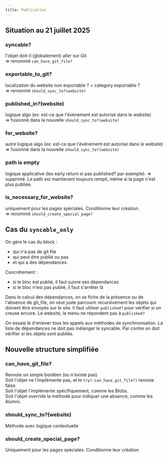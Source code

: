 ```yaml
---
title: Publication
---
```


## Situation au 21 juillet 2025

### syncable?
l'objet doit-il (globalement) aller sur Git  
=> renommé `can_have_git_file?`

### exportable_to_git?
localization du website non exportable ? + category exportable ?  
=> renommé `should_sync_to?(website)`

### published_in?(website)
logique algo (ex: est-ce que l'événement est autorisé dans le website)  
=> fusionné dans la nouvelle `should_sync_to?(website)`

### for_website? 
autre logique algo (ex: est-ce que l'événement est autorisé dans le website) 
=> fusionné dans la nouvelle `should_sync_to?(website)`

### path is empty 
logique applicative (les early return si pas published? par exemple). 
=> supprimé. Le path est maintenant toujours rempli, même si la page n'est plus publiée.

### is_necessary_for_website? 
uniquement pour les pages spéciales. Conditionne leur création.  
=> renommé `should_create_special_page?`

## Cas du `syncable_only`

On gère le cas du block :
- qui n'a pas de git file
- qui peut être publié ou pas
- et qui a des dépendances.


Concrètement : 
- si le bloc est publié, il faut suivre ses dépendances
- si le bloc n'est pas publié, il faut s'arrêter là


Dans le calcul des dépendances, on se fiche de la présence ou de l'absence de git_file, on veut juste parcourir récursivement les objets qui doivent être envoyés sur le site.
Il faut utiliser `published?` pour vérifier si on creuse encore.
Le website, le menu ne répondent pas à `published?`

On essaie là d'enlever tous les appels aux méthodes de synchronisation. La liste de dépendances ne doit pas mélanger le syncable. Par contre on doit vérifier si les objets sont publiés.


## Nouvelle structure simplifiée

### can_have_git_file?
Renvoie un simple booléen (ou n'existe pas).  
Soit l'objet ne l'implémente pas, et le `try(:can_have_git_file?)` renvoie false.  
Soit l'objet l'implémente spécifiquement, comme les Blobs.  
Soit l'objet override la méthode pour indiquer une absence, comme les Alumni.

### should_sync_to?(website) 
Méthode avec logique contextuelle

### should_create_special_page? 
Uniquement pour les pages spéciales. Conditionne leur création